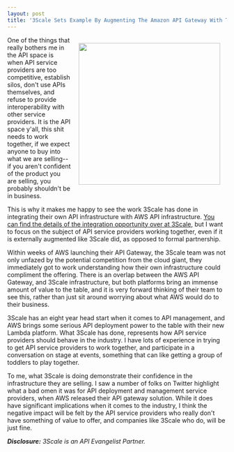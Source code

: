 ```yaml
---
layout: post
title: '3Scale Sets Example By Augmenting The Amazon API Gateway With Their Own API Infrastructure'
---
```

<p><a href="http://www.3scale.net/2015/10/new-aws-api-gateway-integration-with-3scale-api-management/"><img style="padding: 15px;" src="https://s3.amazonaws.com/kinlane-productions/api-service-providers/3Scale/AAG-and-3scale2.png" alt="" width="325" align="right" /></a></p>
<p>One of the things that really bothers me in the API space is when API service providers are too competitive, establish silos, don't use APIs themselves, and refuse to provide interoperability with other service providers. It is the API space y'all, this shit needs to work together, if we expect anyone to buy into what we are selling--if you aren't confident of the product you are selling, you probably shouldn't be in business.</p>
<p>This is why it makes me happy to see the work 3Scale has done in integrating their own API infrastructure with AWS API infrastructure. <a href="http://www.3scale.net/2015/10/new-aws-api-gateway-integration-with-3scale-api-management/">You can find the details of the integration opportunity over at 3Scale</a>, but I want to focus on the subject of API service providers working together, even if it is externally augmented like 3Scale did, as opposed to formal partnership.</p>
<p>Within weeks of AWS launching their API Gateway, the 3Scale team was not only unfazed by the potential competition from the cloud giant, they immediately got to work understanding how their own infrastructure could compliment the offering. There is an overlap between the AWS API Gateway, and 3Scale infrastructure, but both platforms bring an immense amount of value to the table, and it is very forward thinking of their team to see this, rather than just sit around worrying about what AWS would do to their business.</p>
<p>3Scale has an eight year head start when it comes to API management, and AWS brings some serious API deployment power to the table with their new Lambda platform. What 3Scale has done, represents how API service providers should behave in the industry. I have lots of experience in trying to get API service providers to work together, and participate in a conversation on stage at events, something that can like getting a group of toddlers to play together.</p>
<p>To me, what 3Scale is doing demonstrate their confidence in the infrastructure they are selling. I saw a number of folks on Twitter highlight what a bad omen it was for API deployment and management service providers, when AWS released their API gateway solution. While it does have significant implications when it comes to the industry, I think the negative impact will be felt by the API service providers who really don't have something of value to offer, and companies like 3Scale who do, will be just fine.</p>
<p><em><strong>Disclosure:</strong> 3Scale is an API Evangelist Partner.</em></p>